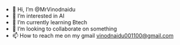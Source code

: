 - 👋 Hi, I’m @MrVinodnaidu
- 👀 I’m interested in AI
- 🌱 I’m currently learning Btech 
- 💞️ I’m looking to collaborate on something 
- 📫 How to reach me on my gmail vinodnaidu001100@gmail.com

<!---
MrVinodnaidu/MrVinodnaidu is a ✨ special ✨ repository because its `README.md` (this file) appears on your GitHub profile.
You can click the Preview link to take a look at your changes.
--->
